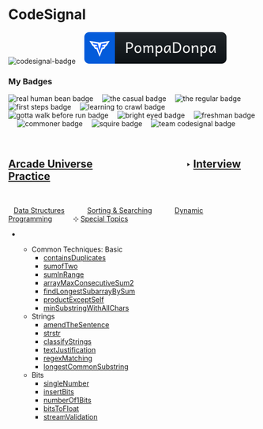 <h1 id='cds'><strong>CodeSignal</strong></h1>

<p align="left" >
    <img src='https://app.codesignal.com/badges/user-level/22.svg' alt='codesignal-badge' style="width: 32px" />&emsp;
    <a href='https://app.codesignal.com/profile/pompadonpa'>
        <img src='../../../../Assets/svg/codesignal.svg' alt='codesignal-badge' />
    </a>
</p>


### My Badges


<p align="left" >
    <img src='https://app.codesignal.com/user-icons/miscellaneous/email_verified.svg' alt='real human bean badge' style="width: 32px" />&emsp;
    <img src='https://app.codesignal.com/user-icons/activity/visit_3.svg' alt='the casual badge' style="width: 32px" />&emsp;
    <img src='https://app.codesignal.com/user-icons/activity/visit_5.svg' alt='the regular badge' style="width: 32px" />&emsp;
    <img src='https://app.codesignal.com/user-icons/solved/solved_1.svg' alt='first steps badge' style="width: 32px" />&emsp;
    <img src='https://app.codesignal.com/user-icons/solved/solved_5.svg' alt='learning to crawl badge' style="width: 32px" />&emsp;
    <img src='https://app.codesignal.com/user-icons/solved/solved_20.svg' alt='gotta walk before run badge' style="width: 32px" />&emsp;
    <img src='https://app.codesignal.com/user-icons/interview_practice/plan_selected.svg' alt='bright eyed badge' style="width: 32px" />&emsp;
    <img src='https://app.codesignal.com/user-icons/interview_practice/ipm_topic_1.svg' alt='freshman badge' style="width: 32px" />&emsp;
    <img src='https://app.codesignal.com/user-icons/arcade/arcade_levels_1.svg' alt='commoner badge' style="width: 32px" />&emsp;
    <img src='https://app.codesignal.com/user-icons/arcade/arcade_levels_3.svg' alt='squire badge' style="width: 32px" />&emsp;
    <img src='https://app.codesignal.com/user-icons/miscellaneous/team_codefights.svg' alt='team codesignal badge' style="width: 32px" />&emsp;

</p>
<br id="center"/>

## [Arcade Universe](https://github.com/PompaDonpa/WhiteBoard/tree/main/Algorithms/CodeSignal#cds)&emsp;&emsp;&emsp;&emsp;&emsp;&emsp;&emsp;&emsp;&emsp;‣ [Interview Practice](https://app.codesignal.com/interview-practice)
<br />

&ensp; [Data Structures](https://github.com/PompaDonpa/WhiteBoard/tree/main/Algorithms/CodeSignal/Interview%20Practice#center)&emsp;&emsp;&emsp; [Sorting & Searching](https://github.com/PompaDonpa/WhiteBoard/tree/main/Algorithms/CodeSignal/Interview%20Practice/Sorting%20&%20Searching#center)&emsp;&emsp;&emsp; [Dynamic Programming](https://github.com/PompaDonpa/WhiteBoard/tree/main/Algorithms/CodeSignal/Interview%20Practice/Dynamic%20Programming#center)&emsp;&emsp;&emsp;⊹ [Special Topics](https://github.com/PompaDonpa/WhiteBoard/tree/main/Algorithms/CodeSignal/Interview%20Practice/Special%20Topics#center)
-   &ensp;

    -   Common Techniques: Basic
        -   [containsDuplicates](https://github.com/PompaDonpa/WhiteBoard/tree/main/Algorithms/CodeSignal/Interview%20Practice/Special%20Topics/Common%20Techniques%20Basic/contains-duplicates/)
        -   [sumofTwo](https://github.com/PompaDonpa/WhiteBoard/tree/main/Algorithms/CodeSignal/Interview%20Practice/Special%20Topics/Common%20Techniques%20Basic/sum-of-two/)
        -   [sumInRange](https://github.com/PompaDonpa/WhiteBoard/tree/main/Algorithms/CodeSignal/Interview%20Practice/Special%20Topics/Common%20Techniques%20Basic/sum-in-range/)
        -   [arrayMaxConsecutiveSum2](https://github.com/PompaDonpa/WhiteBoard/tree/main/Algorithms/CodeSignal/Interview%20Practice/Special%20Topics/Common%20Techniques%20Basic/array-max-consecutive-sum2/)
        -   [findLongestSubarrayBySum](https://github.com/PompaDonpa/WhiteBoard/tree/main/Algorithms/CodeSignal/Interview%20Practice/Special%20Topics/Common%20Techniques%20Basic/find-longest-subarray-by-sum/)
        -   [productExceptSelf](https://github.com/PompaDonpa/WhiteBoard/tree/main/Algorithms/CodeSignal/Interview%20Practice/Special%20Topics/Common%20Techniques%20Basic/product-except-self/)
        -   [minSubstringWithAllChars](https://github.com/PompaDonpa/WhiteBoard/tree/main/Algorithms/CodeSignal/Interview%20Practice/Special%20Topics/Common%20Techniques%20Basic/min-substring-with-all-chars/)
    -   Strings
        -   [amendTheSentence](https://github.com/PompaDonpa/WhiteBoard/tree/main/Algorithms/CodeSignal/Interview%20Practice/Special%20Topics/Strings/amend-the-sentence/)
        -   [strstr](https://github.com/PompaDonpa/WhiteBoard/tree/main/Algorithms/CodeSignal/Interview%20Practice/Special%20Topics/Strings/str-str/)
        -   [classifyStrings](https://github.com/PompaDonpa/WhiteBoard/tree/main/Algorithms/CodeSignal/Interview%20Practice/Special%20Topics/Strings/classify-strings/)
        -   [textJustification](https://github.com/PompaDonpa/WhiteBoard/tree/main/Algorithms/CodeSignal/Interview%20Practice/Special%20Topics/Strings/text-justification/)
        -   [regexMatching](https://github.com/PompaDonpa/WhiteBoard/tree/main/Algorithms/CodeSignal/Interview%20Practice/Special%20Topics/Strings/regex-matching/)
        -   [longestCommonSubstring](https://github.com/PompaDonpa/WhiteBoard/tree/main/Algorithms/CodeSignal/Interview%20Practice/Special%20Topics/Strings/longest-common-substring/)
    -   Bits
        -   [singleNumber](https://github.com/PompaDonpa/WhiteBoard/tree/main/Algorithms/CodeSignal/Interview%20Practice/Special%20Topics/Bits/single-number/)
        -   [insertBits](https://github.com/PompaDonpa/WhiteBoard/tree/main/Algorithms/CodeSignal/Interview%20Practice/Special%20Topics/Bits/insert-bits/)
        -   [numberOf1Bits](https://github.com/PompaDonpa/WhiteBoard/tree/main/Algorithms/CodeSignal/Interview%20Practice/Special%20Topics/Bits/number-of-1-bits/)
        -   [bitsToFloat](https://github.com/PompaDonpa/WhiteBoard/tree/main/Algorithms/CodeSignal/Interview%20Practice/Special%20Topics/Bits/bits-to-float/)
        -   [streamValidation](https://github.com/PompaDonpa/WhiteBoard/tree/main/Algorithms/CodeSignal/Interview%20Practice/Special%20Topics/Bits/stream-validation/)

